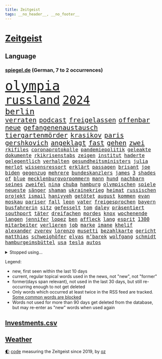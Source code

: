 ```yaml
---
title: Zeitgeist
tags: __no_header__, __no_footer__
---
```


# [Zeitgeist](https://oliz.io/zeitgeist/)

## Language

<h3><a href="https://www.spiegel.de" target="_blank">spiegel.de</a> (German, 7 to 2 occurrences)</h3>
<p style="font-family:monospace">
<span style="font-size:32pt"><a href="news_links.html#olympia" class="current">olympia</a></span>
<br>
<span style="font-size:28pt"><a href="news_links.html#russland" class="current">russland</a></span>
<span style="font-size:28pt"><a href="news_links.html#2024" class="current">2024</a></span>
<br>
<span style="font-size:20pt"><a href="news_links.html#berlin" class="current">berlin</a></span>
<br>
<span style="font-size:16pt"><a href="news_links.html#verraten" class="current">verraten</a></span>
<span style="font-size:16pt"><a href="news_links.html#podcast" class="current">podcast</a></span>
<span style="font-size:16pt"><a href="news_links.html#freigelassen" class="current">freigelassen</a></span>
<span style="font-size:16pt"><a href="news_links.html#offenbar" class="current">offenbar</a></span>
<span style="font-size:16pt"><a href="news_links.html#neue" class="current">neue</a></span>
<span style="font-size:16pt"><a href="news_links.html#gefangenenaustausch" class="new">gefangenenaustausch</a></span>
<span style="font-size:16pt"><a href="news_links.html#tiergartenmörder" class="new">tiergartenmörder</a></span>
<span style="font-size:16pt"><a href="news_links.html#krasikov" class="new">krasikov</a></span>
<span style="font-size:16pt"><a href="news_links.html#paris" class="current">paris</a></span>
<span style="font-size:16pt"><a href="news_links.html#gershkovich" class="current">gershkovich</a></span>
<span style="font-size:16pt"><a href="news_links.html#angeklagt" class="current">angeklagt</a></span>
<span style="font-size:16pt"><a href="news_links.html#fast" class="current">fast</a></span>
<span style="font-size:16pt"><a href="news_links.html#gehen" class="current">gehen</a></span>
<span style="font-size:16pt"><a href="news_links.html#zwei" class="current">zwei</a></span>
<br>
<span style="font-size:12pt"><a href="news_links.html#rkifiles" class="new">rkifiles</a></span>
<span style="font-size:12pt"><a href="news_links.html#coronaprotokolle" class="current">coronaprotokolle</a></span>
<span style="font-size:12pt"><a href="news_links.html#pandemiepolitik" class="new">pandemiepolitik</a></span>
<span style="font-size:12pt"><a href="news_links.html#geleakte" class="new">geleakte</a></span>
<span style="font-size:12pt"><a href="news_links.html#dokumente" class="current">dokumente</a></span>
<span style="font-size:12pt"><a href="news_links.html#rkikrisenstabs" class="new">rkikrisenstabs</a></span>
<span style="font-size:12pt"><a href="news_links.html#zeigen" class="current">zeigen</a></span>
<span style="font-size:12pt"><a href="news_links.html#institut" class="current">institut</a></span>
<span style="font-size:12pt"><a href="news_links.html#haderte" class="current">haderte</a></span>
<span style="font-size:12pt"><a href="news_links.html#gelegentlich" class="new">gelegentlich</a></span>
<span style="font-size:12pt"><a href="news_links.html#verhalten" class="current">verhalten</a></span>
<span style="font-size:12pt"><a href="news_links.html#gesundheitsministers" class="current">gesundheitsministers</a></span>
<span style="font-size:12pt"><a href="news_links.html#julia" class="current">julia</a></span>
<span style="font-size:12pt"><a href="news_links.html#merlot" class="new">merlot</a></span>
<span style="font-size:12pt"><a href="news_links.html#wissensressort" class="new">wissensressort</a></span>
<span style="font-size:12pt"><a href="news_links.html#erklärt" class="current">erklärt</a></span>
<span style="font-size:12pt"><a href="news_links.html#passagen" class="new">passagen</a></span>
<span style="font-size:12pt"><a href="news_links.html#brisant" class="new">brisant</a></span>
<span style="font-size:12pt"><a href="news_links.html#joe" class="current">joe</a></span>
<span style="font-size:12pt"><a href="news_links.html#biden" class="current">biden</a></span>
<span style="font-size:12pt"><a href="news_links.html#gegenzug" class="current">gegenzug</a></span>
<span style="font-size:12pt"><a href="news_links.html#mehrere" class="current">mehrere</a></span>
<span style="font-size:12pt"><a href="news_links.html#bundeskanzlers" class="current">bundeskanzlers</a></span>
<span style="font-size:12pt"><a href="news_links.html#james" class="current">james</a></span>
<span style="font-size:12pt"><a href="news_links.html#3" class="current">3</a></span>
<span style="font-size:12pt"><a href="news_links.html#shades" class="new">shades</a></span>
<span style="font-size:12pt"><a href="news_links.html#of" class="current">of</a></span>
<span style="font-size:12pt"><a href="news_links.html#blue" class="current">blue</a></span>
<span style="font-size:12pt"><a href="news_links.html#mecklenburgvorpommern" class="current">mecklenburgvorpommern</a></span>
<span style="font-size:12pt"><a href="news_links.html#mann" class="current">mann</a></span>
<span style="font-size:12pt"><a href="news_links.html#hund" class="current">hund</a></span>
<span style="font-size:12pt"><a href="news_links.html#nachbarn" class="current">nachbarn</a></span>
<span style="font-size:12pt"><a href="news_links.html#seines" class="current">seines</a></span>
<span style="font-size:12pt"><a href="news_links.html#zweifel" class="current">zweifel</a></span>
<span style="font-size:12pt"><a href="news_links.html#nina" class="new">nina</a></span>
<span style="font-size:12pt"><a href="news_links.html#chuba" class="new">chuba</a></span>
<span style="font-size:12pt"><a href="news_links.html#hamburg" class="current">hamburg</a></span>
<span style="font-size:12pt"><a href="news_links.html#olympischen" class="current">olympischen</a></span>
<span style="font-size:12pt"><a href="news_links.html#spiele" class="current">spiele</a></span>
<span style="font-size:12pt"><a href="news_links.html#neueste" class="current">neueste</a></span>
<span style="font-size:12pt"><a href="news_links.html#sänger" class="current">sänger</a></span>
<span style="font-size:12pt"><a href="news_links.html#shaman" class="new">shaman</a></span>
<span style="font-size:12pt"><a href="news_links.html#ukrainekrieg" class="current">ukrainekrieg</a></span>
<span style="font-size:12pt"><a href="news_links.html#heimat" class="current">heimat</a></span>
<span style="font-size:12pt"><a href="news_links.html#russischen" class="current">russischen</a></span>
<span style="font-size:12pt"><a href="news_links.html#projekt" class="current">projekt</a></span>
<span style="font-size:12pt"><a href="news_links.html#ismail" class="current">ismail</a></span>
<span style="font-size:12pt"><a href="news_links.html#haniyyeh" class="new">haniyyeh</a></span>
<span style="font-size:12pt"><a href="news_links.html#getötet" class="current">getötet</a></span>
<span style="font-size:12pt"><a href="news_links.html#august" class="current">august</a></span>
<span style="font-size:12pt"><a href="news_links.html#kommen" class="current">kommen</a></span>
<span style="font-size:12pt"><a href="news_links.html#evan" class="current">evan</a></span>
<span style="font-size:12pt"><a href="news_links.html#moskau" class="current">moskau</a></span>
<span style="font-size:12pt"><a href="news_links.html#pariser" class="current">pariser</a></span>
<span style="font-size:12pt"><a href="news_links.html#fall" class="current">fall</a></span>
<span style="font-size:12pt"><a href="news_links.html#leon" class="current">leon</a></span>
<span style="font-size:12pt"><a href="news_links.html#vater" class="current">vater</a></span>
<span style="font-size:12pt"><a href="news_links.html#freigesprochen" class="current">freigesprochen</a></span>
<span style="font-size:12pt"><a href="news_links.html#bayern" class="current">bayern</a></span>
<span style="font-size:12pt"><a href="news_links.html#busfahrerin" class="current">busfahrerin</a></span>
<span style="font-size:12pt"><a href="news_links.html#sitz" class="current">sitz</a></span>
<span style="font-size:12pt"><a href="news_links.html#gefesselt" class="current">gefesselt</a></span>
<span style="font-size:12pt"><a href="news_links.html#tom" class="current">tom</a></span>
<span style="font-size:12pt"><a href="news_links.html#daley" class="new">daley</a></span>
<span style="font-size:12pt"><a href="news_links.html#präsentiert" class="current">präsentiert</a></span>
<span style="font-size:12pt"><a href="news_links.html#southport" class="new">southport</a></span>
<span style="font-size:12pt"><a href="news_links.html#täter" class="current">täter</a></span>
<span style="font-size:12pt"><a href="news_links.html#dreifachen" class="current">dreifachen</a></span>
<span style="font-size:12pt"><a href="news_links.html#mordes" class="current">mordes</a></span>
<span style="font-size:12pt"><a href="news_links.html#knox" class="current">knox</a></span>
<span style="font-size:12pt"><a href="news_links.html#wochenende" class="current">wochenende</a></span>
<span style="font-size:12pt"><a href="news_links.html#langen" class="current">langen</a></span>
<span style="font-size:12pt"><a href="news_links.html#jennifer" class="current">jennifer</a></span>
<span style="font-size:12pt"><a href="news_links.html#lopez" class="current">lopez</a></span>
<span style="font-size:12pt"><a href="news_links.html#ben" class="current">ben</a></span>
<span style="font-size:12pt"><a href="news_links.html#affleck" class="current">affleck</a></span>
<span style="font-size:12pt"><a href="news_links.html#lang" class="current">lang</a></span>
<span style="font-size:12pt"><a href="news_links.html#esprit" class="current">esprit</a></span>
<span style="font-size:12pt"><a href="news_links.html#1300" class="current">1300</a></span>
<span style="font-size:12pt"><a href="news_links.html#mitarbeiter" class="current">mitarbeiter</a></span>
<span style="font-size:12pt"><a href="news_links.html#verlieren" class="current">verlieren</a></span>
<span style="font-size:12pt"><a href="news_links.html#job" class="current">job</a></span>
<span style="font-size:12pt"><a href="news_links.html#marke" class="current">marke</a></span>
<span style="font-size:12pt"><a href="news_links.html#imane" class="new">imane</a></span>
<span style="font-size:12pt"><a href="news_links.html#khelif" class="new">khelif</a></span>
<span style="font-size:12pt"><a href="news_links.html#alexander" class="current">alexander</a></span>
<span style="font-size:12pt"><a href="news_links.html#zverev" class="current">zverev</a></span>
<span style="font-size:12pt"><a href="news_links.html#lorenzo" class="current">lorenzo</a></span>
<span style="font-size:12pt"><a href="news_links.html#musetti" class="current">musetti</a></span>
<span style="font-size:12pt"><a href="news_links.html#bezahlkarte" class="current">bezahlkarte</a></span>
<span style="font-size:12pt"><a href="news_links.html#gericht" class="current">gericht</a></span>
<span style="font-size:12pt"><a href="news_links.html#matthias" class="current">matthias</a></span>
<span style="font-size:12pt"><a href="news_links.html#schweighöfer" class="new">schweighöfer</a></span>
<span style="font-size:12pt"><a href="news_links.html#elyas" class="new">elyas</a></span>
<span style="font-size:12pt"><a href="news_links.html#m’barek" class="new">m’barek</a></span>
<span style="font-size:12pt"><a href="news_links.html#wolfgang" class="current">wolfgang</a></span>
<span style="font-size:12pt"><a href="news_links.html#schmidt" class="current">schmidt</a></span>
<span style="font-size:12pt"><a href="news_links.html#hamburgeimsbüttel" class="new">hamburgeimsbüttel</a></span>
<span style="font-size:12pt"><a href="news_links.html#usa" class="current">usa</a></span>
<span style="font-size:12pt"><a href="news_links.html#tesla" class="current">tesla</a></span>
<span style="font-size:12pt"><a href="news_links.html#autos" class="current">autos</a></span>
</p>
<details>
<summary>Stopped using...</summary>
<p class="former" style="font-size:12pt">
arm(1380) beobachten(1379) besorgt(1378) bessere(1378) draußen(1378) internationaler(1378) rest(1378) verweigert(1378) reich(1377) aktien(1376) nationen(1376) verhandelt(1376) cdupolitiker(1375) entgegen(1375) entschuldigt(1375) gerhard(1375) interesse(1375) elfmeter(1374) jedem(1374) liste(1374) polizeieinsatz(1374) tschechien(1374) verhältnis(1374) hacker(1373) kassiert(1373) mahnt(1373) arsenal(1372) ersetzen(1372) gewissen(1372) geändert(1372) konflikte(1372) steigende(1372) träumen(1372) untersuchungsausschuss(1372) verschieben(1372) villa(1372) wechseln(1372) 2017(1371) coronakrise(1371) kritisierte(1371) landen(1371) landkreis(1371) respekt(1371) räumen(1371) sinnvoll(1371) strafen(1371) vermeiden(1371) eng(1370) nürnberg(1370) radikal(1370) raum(1370) trennt(1370) verlängerung(1370) angeblichen(1369) freilassung(1369) härter(1369) vermuten(1369) verurteilte(1369) österreichische(1369) überlebte(1369) getrennt(1368) hinterher(1368) polens(1368) schiff(1368) betreiber(1367) erkrankt(1367) geflüchteten(1367) verbreiten(1366) 1500(1365) dreimal(1365) eingesetzt(1365) fragt(1365) milliarde(1365) regt(1365) armut(1364) aufgehoben(1364) dramatisch(1364) geburt(1364) litauen(1364) remis(1364) trennung(1363) drastisch(1362) ägypten(1362) wiederholt(1361) system(1360) überholt(1360) half(1359) kommende(1359) frachter(1358) mangel(1358) überschwemmungen(1358) exporte(1357) störung(1357) vorstoß(1357) antisemitismus(1356) aufhalten(1356) affäre(1355) hielten(1354) änderungen(1353) handel(1352) landete(1351) auflagen(1350) aufarbeitung(1349) istanbul(1348) halbe(1346) beitrag(1344) leider(1343) herausforderung(1338) bewegt(1332) afrikas(1328) geblieben(1327) entspannt(1326) überfordert(1325) gebieten(1321) herausforderungen(1321) armen(1318) last(1309) billiger(1306) ausweg(1305) sachen(1290) diagnose(1266) autobauer(1262) estland(1245) zusammenbruch(1234) lediglich(1155) 38(1140) videoaufnahmen(1139) cup(1094) dörfer(1073) entlastung(1068) nachspielzeit(1065) börsen(1050) zorn(1043) gewohnt(1042) nachmittag(1039) entlasten(1031) irritiert(1028) kursieren(1010) elke(1001) heidenreich(1001) lädt(990) unbekannter(990) russisches(983) schülerin(981) tödlichem(981) euländer(980) fußballs(966) vatikan(965) finnland(954) brennt(945) möchten(934) weiten(926) geschenk(908) herausgefunden(894) ergeben(893) überzeugung(893) vereinigung(875) samt(867) terror(867) günstiger(836) niedersächsischen(835) erlauben(826) durchsuchen(817) dahin(805) verzweiflung(784) cannabis(780) debattiert(778) chefs(775) schwächen(775) kühnert(773) sexuell(769) stockholm(768) ulrich(768) galten(765) nationale(759) unentschieden(750) fassungslos(737) erlegen(733) kämpferisch(733) folgten(727) antarktis(691) eingreifen(681) yorker(677) feierten(675) machtmissbrauch(670) monika(668) begegnung(659) angreifen(655) irland(651) knappe(640) auszeichnung(639) todesstrafe(627) spielzeug(615) uskonzern(615) rudi(613) gesprengt(611) reißen(607) bewirken(604) redet(602) wirtschaftliche(600) testet(596) pop(592) technische(589) abschiebungen(587) auflaufen(585) erheben(579) überschritten(571) kieler(568) rekordhoch(567) leblos(566) renommierte(564) viertagewoche(563) völler(561) gebühren(557) hilfsorganisation(551) erleidet(546) wand(546) landwirte(545) befasst(540) freier(539) schwache(536) weimar(533) startups(532) fahrbahn(531) schweres(525) jäger(520) beitritt(517) verzögerung(515) stillstand(514) panik(512) unterbrechung(509) überschattet(506) zogen(500) beigetragen(497) rio(497) gedanken(496) fakten(493) wendepunkt(490) kassen(487) ungeklärt(482) erfolgen(475) asylpolitik(472) startete(467) reuß(464) rahmen(463) staatsbürger(449) exkanzler(448) härtere(447) kolleginnen(442) horror(440) ikone(439) optimismus(436) katrin(435) vollem(433) expertengremium(432) mühe(431) hamm(426) nachbesserungen(426) spektakulären(426) strompreise(425) fossile(423) rechtskräftig(423) filmbranche(422) florenz(422) prognostiziert(422) erregt(421) bekennt(411) qualifiziert(410) kopenhagen(408) website(408) ausschließen(405) abschaffen(398) indischer(395) anschluss(392) obersten(388) steve(388) abends(385) gesellschaftliche(384) toronto(383) benachteiligt(381) prägte(379) abgesehen(378) ankunft(376) xiii(373) zulieferer(373) besiegen(371) luka(369) travis(365) gerichts(364) atlanta(363) metropole(361) ausgehandelt(359) unterscheiden(358) einzuführen(355) lagen(355) bewaffnete(354) football(353) wirtschaftsweise(353) butter(348) margot(340) kandidiert(334) verglichen(330) wirbel(330) debütant(329) eigentor(329) israeli(329) welten(329) antonio(326) wolff(326) verkehrsunfall(324) dirk(322) rucksack(322) afdchef(321) fame(321) beute(317) 03(316) tvsender(314) zypern(310) fußballfans(308) schlechtesten(306) spdgeneralsekretär(304) belästigt(301) düsteren(300) besserung(299) comedian(299) 12000(298) wehrpflicht(296) population(293) appellieren(292) ständige(291) rage(290) bulls(289) volle(288) antisemitischer(287) massenproteste(287) verliebt(287) einander(286) erkältung(286) singen(286) israelischer(285) sanitäter(285) aufruhr(284) ebay(284) raumstation(284) hinterlässt(283) rekordzahl(281) orlando(279) historikerin(276) intern(275) kelce(273) tabellenführung(273) usrepräsentantenhaus(271) stimmte(270) nominierung(269) tanzen(267) wilde(267) höchster(266) streifenwagen(266) kriegen(264) 1990(260) regierungserklärung(258) mohammad(257) sofia(257) zölle(257) bereiten(256) versammelt(252) option(250) schwindet(245) stürmen(245) db(243) kritischer(243) mangelt(243) perry(239) unrwa(239) crown(238) fluggäste(238) unterschätzt(238) kliniken(236) doppelter(235) staatsanwälte(234) veränderung(234) 2012(233) ausschlussverfahren(232) torjäger(232) eier(230) haftstrafen(229) netflixserie(229) student(229) helsinki(228) bett(227) finanzieren(227) weiterkommen(225) wählerinnen(225) begrenzung(224) benedikt(224) dfbteam(224) genozid(224) janeiro(224) kündigungen(224) aires(222) buenos(222) fach(221) beteiligen(220) eupolitiker(220) dialoge(218) gerichtssaal(218) stanley(218) robbie(215) ausgleich(214) argentinischen(213) unruhen(213) ausgenommen(212) südosten(212) positives(211) rauch(211) verena(210) abgeordneter(209) buchempfehlungen(209) finanzen(209) walk(209) blockbuster(208) durchgeführt(208) erfinder(208) misshandlungen(208) staatssekretär(208) flagge(207) zielen(207) trailer(205) trio(205) göringeckardt(204) erfuhr(202) zurückgewiesen(202) eingezogen(201) oslo(201) natopartnern(200) füllen(197) stromausfall(197) umfangreiche(197) verstößt(197) humanitärer(195) statistischem(195) grant(194) mysteriöser(194) maersk(192) öffnete(191) gebrannt(190) platzen(190) therapien(190) schlappe(189) taipeh(189) anwendung(188) hochwasser(187) rammte(187) rüstungsexporte(186) spiegelkorrespondentin(184) 1997(183) dreistelligen(183) wüten(183) zählte(183) brandenburgischen(182) lecker(182) autoritär(180) haftanstalt(180) halbinsel(179) nachzudenken(179) triumphieren(179) niemals(178) 400000(176) kaltes(176) trotzt(174) hungersnot(173) ehren(171) klamotten(171) spione(171) fusion(170) stromausfälle(170) elisabeth(169) landwirt(169) festhalten(168) kanadische(168) ausgrenzung(167) gepäck(167) gespendet(166) protestierende(166) sommermärchen(166) verwandte(166) kapitulation(165) rechtsaußenpartei(165) teamchef(165) bodenpersonal(163) milch(162) ohrringe(162) besetztes(160) rechtens(160) australier(159) gefälschte(157) jena(157) umweg(157) wilden(157) wovon(157) andre(156) leichnam(156) sophie(156) zurückziehen(156) parkinson(155) karriereende(154) demonstrierten(153) korallenriffe(153) grausamen(151) plänen(151) inhalt(149) populisten(149) siegtreffer(149) begeistern(148) philippe(148) olivia(147) riefen(147) signapleite(147) wohnmobil(147) bitcoins(146) eugipfel(146) gefeuert(146) wiederum(145) geschichten(144) anwenden(143) apotheker(143) assange(143) styles(143) regimekritischen(142) steuersenkungen(142) schwerverletzte(141) einsehen(140) magnus(140) missachtet(140) zoo(140) bundesstraße(139) garweg(139) stromnetze(139) verschwindet(139) wangerooge(139) erfolgsgeschichte(138) klette(138) lösten(138) sportartikelhersteller(137) vorlieben(137) agenda(136) hard(136) widerstände(136) benennen(135) günter(135) kostüm(135) oleksandr(135) unmöglich(134) erhalt(133) limburg(132) tasche(132) mitspieler(131) prorussischen(131) schülerinnen(131) 54(130) einfuhr(130) generelle(130) lud(130) mehrarbeit(130) sprang(130) dienen(129) insolvenzen(129) mccartney(129) regisseure(129) revolutionsgericht(129) sarah(129) 35jährige(128) academy(128) leib(128) biss(127) gewalttat(127) labourpartei(127) märkte(127) rüstung(127) wikileaksgründer(127) anschließenden(126) sumoringer(126) unangenehme(126) usarmee(126) runter(125) umweltministerium(125) bulgarien(124) ehen(124) entlang(124) masse(124) wildtiere(124) andrej(123) puigdemont(123) flugzeugbauer(122) vergleichbar(122) beruflich(120) gebt(120) getäuscht(120) halbzeit(120) kigenerierte(120) löhne(120) hafens(119) jacht(119) nordosten(119) tvduell(119) ausfindig(118) havarie(118) lautete(118) muslimischen(118) autoindustrie(117) indirekt(117) auflage(116) cook(116) kümmerte(116) mitsotakis(116) spitzenkandidaten(116) vergehens(116) ablösen(114) argumentierte(114) katalanische(114) verurteilter(114) zucker(114) altersvorsorge(113) laufnewsletter(113) bestandsaufnahme(112) parteifreunde(112) schmerzt(112) schnitzer(112) abitur(111) auschwitz(111) pier(111) public(111) viewing(111) amts(110) boss(110) geprägten(110) separatisten(110) 2003(109) alleinerziehende(109) marschiert(109) tschechiens(109) nominierten(108) amnestie(107) carlsen(107) kontrollieren(107) passagieren(107) sexismus(107) lieder(106) steuergeld(106) abgebrannt(105) dialog(105) irischen(105) pille(105) stammende(105) techkonzerne(105) applaus(104) gärtnern(104) integration(103) selbstverständlichkeit(103) verkleinern(103) aufgebracht(102) demonstrierende(102) faktencheck(102) lärm(102) nike(102) parlaments(102) rüdiger(102) school(102) dominik(101) entführen(101) gebunden(101) vorgezogenen(101) flirten(100) footballstar(100) ruhrgebiet(100) katja(99) anpfiff(98) cafés(98) gartenkolumne(98) großstädte(98) organspende(98) sammlung(98) wurm(98) konvoi(97) medienfirma(97) paket(97) schick(97) strafrechts(97) studien(97) unzulässig(97) bedingung(96) drosten(95) ernannt(95) bürgerkrieg(94) gerne(94) herrsche(94) katastrophale(94) unseres(94) schämen(93) überraschender(93) 1974(92) 44(92) achtjähriger(92) neoliberalen(92) wecken(92) üblich(92) klimafonds(91) mahnwache(91) zulegen(91) angetan(90) anlegestelle(90) irrtum(90) podcastserie(90) punktzahl(90) ungleich(90) verhört(90) verzögerte(90) fronten(89) jam(89) macau(89) marilyn(89) mitgeteilt(89) monroe(89) pearl(89) platzverweise(89) usmilliardär(89) agassi(88) arbeitszeit(88) baerbocks(88) eindrucksvolle(88) empfehlenswert(88) eroller(88) hindernis(88) bayerischer(87) figuren(87) flugbetrieb(87) gucken(87) mitfavorit(87) oxford(87) treibstoff(87) 11freunde(86) baltische(86) gewertet(86) handwerk(86) haushalten(86) kirchen(86) scham(86) technischen(86) unterschätzen(86) blendend(85) chrupalla(85) einberufen(85) energieträger(85) frauenfußball(85) gezüchtet(85) hochentwickelte(85) maryland(85) roy(85) spdspitze(85) tino(85) weigerte(85) bannon(84) bronny(84) bystron(84) draft(84) packten(84) petr(84) engel(83) erholen(83) guillaume(83) millionenverlust(83) nbadraft(83) schwerverletzter(83) sperrung(83) zermatt(83) abnehmen(82) anhäufen(82) anschläge(82) jk(82) potterautorin(82) rowling(82) teilnehmern(82) abhaken(81) countrysänger(81) filmindustrie(81) initiativen(81) norwegische(81) orthodoxe(81) verlobung(81) zukunftsaussichten(81) aufbau(80) beunruhigend(80) entzündete(80) fatale(80) genf(80) großartig(80) serienkiller(80) überflutungen(80) bahnstrecke(79) children(79) eike(79) einlenken(79) feigen(79) jerry(79) kandidatinnen(79) save(79) spielfilm(79) stahl(79) szenarien(79) tvserien(79) begünstigt(78) polarisierung(78) södolf(78) verbinden(78) begegnungen(77) darstellt(77) eisaugen(77) fuchs(77) normalität(77) schlägen(77) wirkungslos(77) beobachtung(76) rächte(76) schleifte(76) tui(76) zuwachs(76) afdspitzenpolitiker(75) gezielten(75) grimes(75) usmanager(75) 34jährige(74) bmw(73) denkwürdigen(73) füchse(73) joker(73) kooperativ(73) porzellan(73) tiflis(73) trank(73) abkassieren(72) aufschrei(72) ausfiel(72) bordeaux(72) kriterien(72) mischt(72) mittelfeldspieler(72) revanchiert(72) umliegende(72) becher(71) beeren(71) generalvikar(71) rangeleien(71) russ(71) strich(71) tonnenschwere(71) trends(71) unterbricht(71) videobeweis(71) brennstoffe(70) dreckige(70) erliegt(70) euphorie(70) liedermacher(70) mexikanischer(70) oleksij(70) signagründer(70) videoschiedsrichter(70) vorfalls(70) einbrecher(69) schränkt(69) spiegelspitzengespräch(69) annkatrin(68) chinareise(68) erdgas(68) flüssen(68) handelsstreit(68) hathaway(68) herd(68) soundtrack(68) führungsebene(67) islam(67) packt(67) psychotherapeutin(67) verschlossenen(67) weltantidopingagentur(67) abgeschaltet(66) böller(66) finanzskandal(66) kryptowährung(66) psychologen(66) regierungskrise(66) unbekannt(66) überschwänglich(66) eingriffen(65) liest(65) meisterschaften(65) mercedesbenz(65) var(65) virologe(65) wovor(65) ausgabe(64) beleuchtet(64) botschafterin(64) entgegenzusetzen(64) integrieren(64) milliardärin(64) perioden(64) schmiergeld(64) verbessert(64) versprochenen(64) weltberühmte(64) zutrauen(64) ü70(64) arian(63) forschenden(63) landsleute(63) liebeserklärung(63) mclarenpilot(63) mieser(63) pazifikinsel(63) polarisiert(63) revolutioniert(63) taktik(63) verdachtsfall(63) bewährte(62) lebensbedrohliche(62) mitbewerber(62) späten(62) taktische(62) titelkandidaten(62) toto(62) turin(62) dunkelziffer(61) gipfelkreuz(61) kulturgut(61) topmanagern(61) türmt(61) festgefahren(60) gewachsen(60) schriftstellerverbands(60) vertreibt(60) bekämen(59) cdupolitikerin(59) grevesmühlen(59) salehi(59) spielerinnen(59) toomaj(59) ecken(58) eubeitritt(58) familiären(58) sonnensystems(58) treiber(58) ausgepackt(57) defizite(57) eigenheim(57) entmutigen(57) europäisches(57) befriedigend(56) deutschjüdischen(56) enthüllungen(56) geschleust(56) reus(56) umweltauflagen(56) vors(56) überflutete(56) antiisraelische(55) getrübt(55) naruhito(55) tank(55) topteam(55) wahlhelfer(55) entzündet(54) genehmigen(54) papiere(54) river(54) roßmann(54) sciences(54) sechsjährigen(54) streumunition(54) torschütze(54) verbots(54) bundesparteitag(53) erdabgewandten(53) erdabgewandter(53) gefundene(53) joseph(53) mogelpackungen(53) shrinkflation(53) verwirklicht(53) bahnstreiks(52) geistlichen(52) initiator(52) lilly(52) toxische(52) unterzeichnen(52) verschärfung(52) ausgesagt(51) benimmregeln(51) durchsuchungen(51) haushaltsverhandlungen(51) leclerc(51) mieterinnen(51) polizeiangaben(51) safe(51) schärferes(51) tendenz(51) erzwingen(50) esther(50) interaktiv(50) lautstärke(50) mossack(50) panama(50) papers(50) planten(50) rentenalter(50) sedlaczek(50) verletzen(50) zornig(50) gehackt(49) kapitolsturms(49) kategorie(49) korrekt(49) krankenhausreif(49) meisterwerke(49) niemandem(49) funktionär(48) krimi(48) langjähriger(48) manches(48) unterschiedlicher(48) vertraut(48) 95jährige(47) alleinerziehenden(47) pflaster(47) rowlings(47) aussi(46) brüche(46) entwirft(46) moi(46) slowenien(46) typischen(46) musikindustrie(45) optimale(45) rocky(45) radfahren(44) schutzsuchende(44) toxisch(44) tvduelle(44) unbekleidet(44) unverantwortlich(44) wirtschaftsweisen(44) zwingend(44) 66(43) basketballliga(43) brüste(43) gehörenden(43) griechischen(43) jacques(43) saga(43) saugt(43) sprengen(43) uspier(43) 17000(42) caso(42) digitalkonzerne(42) ersatzlos(42) familienpodcast(42) gastroback(42) offenbarte(42) streamer(42) verteilen(42) brandgefahr(41) irres(41) neukaledonien(41) plünderungen(41) verschwundenem(41) zugefügt(41) eishockeystar(40) evakuierungen(40) fähren(40) klimaneutral(40) lebensraum(40) month(40) sturzfluten(40) unwohlsein(40) überraschungsauftritt(40) palma(39) schwänzen(39) teurere(39) tinder(39) urnengang(39) feuerwerkskörper(38) kigenerierten(38) nhl(38) reichsbürgernetzwerk(38) schenker(38) siege(38) eingefädelt(37) filmfest(37) frisst(37) überseegebiet(37) doppelspitze(36) double(36) guckt(36) haustieren(36) spielzeit(36) unterspült(36) abläufe(35) association(35) bahnlogistiktochter(35) comebacks(35) ereignisse(35) haverbeck(35) besteigt(34) digitalwährung(34) großartigen(34) kampfansage(34) dwd(33) erahnen(33) nervös(33) normaler(33) tennisbälle(33) typen(33) anhaltenden(32) freiheitsstrafen(32) gehaltserhöhung(32) jahrhunderten(32) listen(32) traurige(32) women(32) seitenlinie(31) appellierte(30) d'agostino(30) geschätzt(30) getrennte(30) heiner(30) innenverteidiger(30) jederzeit(30) millionenfach(30) saurier(30) erlöste(29) europawahlkampf(29) hartnäckigen(29) tanken(29) übte(29) abdankung(28) ansiedeln(28) bestsellerautorin(28) kaufte(28) klammen(28) schrei(28) seltenheit(28) tragische(28) beeindrucken(27) erdrutsches(27) kriegsgebiet(27) militäraktion(27) staatsbürgerschaft(27) wohnhäusern(27) aufräumen(26) einbürgerung(26) kriegsfall(26) liebende(26) misserfolge(26) niedrigerem(26) popularität(26) wackeln(26) deutschkolumne(25) einfachere(25) gegenstände(25) kletterte(25) traumpaar(25) chang'e6(24) foster(24) grugahalle(24) jodie(24) kongresses(24) missachtung(24) schauspielerei(24) shania(24) spielklasse(24) susanne(24) twain(24) weltmeistern(24) einzelkritik(23) fremdelt(23) heranwachsenden(23) linkenchefin(23) vereint(23) verspätet(23) vogtland(23) zurücktreten(23) angelina(22) bleibe(22) brad(22) einsatzbereit(22) intensiver(22) jolie(22) objektiv(22) pitt(22) popqueen(22) wehrhaft(22) zusammenhängt(22) dfbsportdirektor(21) eingespielt(21) fußballspiel(21) babypause(20) flugzeugabsturz(20) gesa(20) horrende(20) jusochef(20) nachtzug(20) nachtzüge(20) rechtspopulist(20) tsv(20) waffenrecht(20) fußballnationalelf(19) übertragung(19) auftauchte(18) kanzlei(18) kommentatoren(18) leeren(18) pixar(18) pixarfilm(18) stream(18) toptalents(18) zertifiziert(18) beifahrer(17) briefzustellung(17) euaußengrenze(17) fragebogen(17) länderspiel(17) örtlich(17) achte(16) albaniens(16) brüllten(16) camilla(16) emtitel(16) etappen(16) lewandowski(16) liedern(16) strafzöllen(16) ähnliches(16) anfragen(15) auktionshaus(15) boomer(15) durchzusetzen(15) füllkrug(15) markiert(15) mitgliederbegehren(15) naomi(15) niclas(15) ausziehen(14) kolumnistin(14) kommunal(14) sanieren(14) schockierend(14) schweinsteiger(14) sehnt(14) städtetrip(14) unberechenbare(14) entlädt(13) geiselnehmer(13) jungstars(13) kapitulieren(13) südkoreanischer(13) abiturzeugnisse(12) aufenthaltserlaubnis(12) billige(12) reihen(12) renoviert(12) schleudern(12) unzufriedenheit(12) abzuschieben(11) bundestagsvize(11) emgruppe(11) emvorrunde(11) fremdeln(11) warfen(11) wetterextreme(11) örtliche(11)
</p>
</details>
<p>Legend:
<ul>
<li><span class="new">new</span>, first seen within the last 10 days</li>
<li><span class="current">current</span>, regular topical words used in the news, not "new", not "former"</li>
<li><span class="former">former(days span relevant)</span>, not used in the last 30 days, but still re-occurring enough to not get deleted</li>
<li>Only words which occurred at least twice in the RSS feed are tracked. <a href="language/filters.py">Some common words are blocked</a></li>
<li>Words not used for more than 90 days get deleted from the database, but may re-enter as "new" words when used again</li>
</ul>
</p>

## [Investments](investments.html)[.csv](investments.csv)

## [Weather](weather.html)

<footer>
<a href="javascript:toggleTheme()" class="nav">🌓</a>
<a href="https://github.com/ooz/zeitgeist">code</a> measuring the Zeitgeist since 2019, by <a href="https://oliz.io">oz</a>
</footer>
